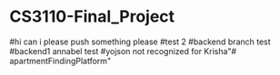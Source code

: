 # CS3110-Final_Project
#hi can i please push something please
#test 2
#backend branch test
#backend1 annabel test
#yojson not recognized for Krisha"# apartmentFindingPlatform" 
